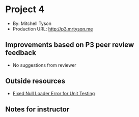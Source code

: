 # Project 4

- By: Mitchell Tyson
- Production URL: <http://p3.mrtyson.me>

## Improvements based on P3 peer review feedback

- No suggestions from reviewer

## Outside resources

- [Fixed Null Loader Error for Unit Testing](hhttps://github.com/vuetifyjs/vue-cli-plugin-vuetify/issues/101)

## Notes for instructor
